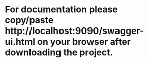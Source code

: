 # For documentation please copy/paste http://localhost:9090/swagger-ui.html on your browser after downloading the project.